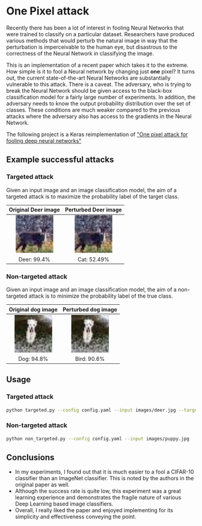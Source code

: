 # One Pixel attack

Recently there has been a lot of interest in fooling Neural Networks that were trained to classify on a particular dataset.
Researchers have produced various methods that would perturb the natural image in way that the perturbation is 
imperceivable to the human eye, but disastrous to the correctness of the Neural Network in classifying the image.

This is an implementation of a recent paper which takes it to the extreme. How simple is it to fool a Neural network 
by changing just **one** pixel? It turns out, the current state-of-the-art Neural Networks are substantially vulnerable 
to this attack. There is a caveat. The adversary, who is trying to break the Neural Network should be given access to 
the black-box classification model for a fairly large number of experiments. In addition, the adversary needs to know 
the output probability distribution over the set of classes. These conditions are much weaker compared to the previous 
attacks where the adversary also has access to the gradients in the Neural Network.

The following project is a Keras reimplementation of ["One pixel attack for fooling deep neural networks"](https://arxiv.org/abs/1710.08864)

## Example successful attacks
### Targeted attack

Given an input image and an image classification model, the aim of a targeted attack is to maximize the probability 
label of the target class.

| Original Deer image        |  Perturbed Deer image |
| :---: | :---: |
| <img src="https://github.com/SaiKiranBurle/one-pixel-attack/blob/master/results/targeted/original_deer.jpg" width="100">  |  <img src="https://github.com/SaiKiranBurle/one-pixel-attack/blob/master/results/targeted/perturbed_deer.jpg" width="100"> |
|  Deer: 99.4%    |     Cat: 52.49%     |


### Non-targeted attack

Given an input image and an image classification model, the aim of a non-targeted attack is to minimize the probability 
label of the true class.

| Original dog image        |  Perturbed dog image |
| :---: | :---: |
| <img src="https://github.com/SaiKiranBurle/one-pixel-attack/blob/master/results/non-targeted/puppy_original.jpg" width="100"> | <img src="https://github.com/SaiKiranBurle/one-pixel-attack/blob/master/results/non-targeted/puppy_perturbed.jpg" width="100"> |
|  Dog: 94.8%    |     Bird: 90.6%     |

## Usage
### Targeted attack
```bash
python targeted.py --config config.yaml --input images/deer.jpg --target cat
```

### Non-targeted attack
```bash
python non_targeted.py --config config.yaml --input images/puppy.jpg
```

## Conclusions

* In my experiments, I found out that it is much easier to a fool a CIFAR-10 classifier than an ImageNet classifier. This 
is noted by the authors in the original paper as well.
* Although the success rate is quite low, this experiment was a great learning experience and demonstrates the fragile nature 
of various Deep Learning based image classifiers.
* Overall, I really liked the paper and enjoyed implementing for its simplicity and effectiveness conveying the point.

